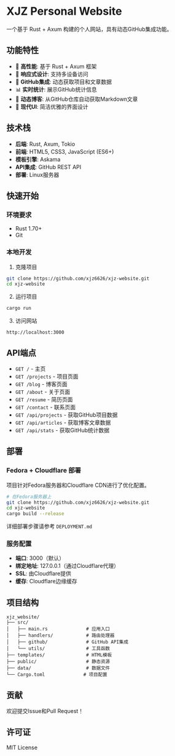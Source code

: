 # XJZ Personal Website

一个基于 Rust + Axum 构建的个人网站，具有动态GitHub集成功能。

## 功能特性

- 🚀 **高性能**: 基于 Rust + Axum 框架
- 📱 **响应式设计**: 支持多设备访问
- 🔗 **GitHub集成**: 动态获取项目和文章数据
- 📊 **实时统计**: 展示GitHub统计信息
- 📝 **动态博客**: 从GitHub仓库自动获取Markdown文章
- 🎨 **现代UI**: 简洁优雅的界面设计

## 技术栈

- **后端**: Rust, Axum, Tokio
- **前端**: HTML5, CSS3, JavaScript (ES6+)
- **模板引擎**: Askama
- **API集成**: GitHub REST API
- **部署**: Linux服务器

## 快速开始

### 环境要求

- Rust 1.70+
- Git

### 本地开发

1. 克隆项目
```bash
git clone https://github.com/xjz6626/xjz-website.git
cd xjz-website
```

2. 运行项目
```bash
cargo run
```

3. 访问网站
```
http://localhost:3000
```

## API端点

- `GET /` - 主页
- `GET /projects` - 项目页面
- `GET /blog` - 博客页面
- `GET /about` - 关于页面
- `GET /resume` - 简历页面
- `GET /contact` - 联系页面
- `GET /api/projects` - 获取GitHub项目数据
- `GET /api/articles` - 获取博客文章数据
- `GET /api/stats` - 获取GitHub统计数据

## 部署

### Fedora + Cloudflare 部署

项目针对Fedora服务器和Cloudflare CDN进行了优化配置。

```bash
# 在Fedora服务器上
git clone https://github.com/xjz6626/xjz-website.git
cd xjz-website
cargo build --release
```

详细部署步骤请参考 `DEPLOYMENT.md`

### 服务配置

- **端口**: 3000（默认）
- **绑定地址**: 127.0.0.1（通过Cloudflare代理）
- **SSL**: 由Cloudflare提供
- **缓存**: Cloudflare边缘缓存

## 项目结构

```
xjz_website/
├── src/
│   ├── main.rs              # 应用入口
│   ├── handlers/            # 路由处理器
│   ├── github/              # GitHub API集成
│   └── utils/               # 工具函数
├── templates/               # HTML模板
├── public/                  # 静态资源
├── data/                    # 数据文件
└── Cargo.toml              # 项目配置
```

## 贡献

欢迎提交Issue和Pull Request！

## 许可证

MIT License